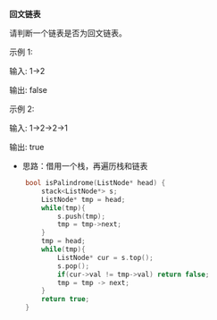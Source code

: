 
**回文链表**

请判断一个链表是否为回文链表。

示例 1:

输入: 1->2

输出: false

示例 2:

输入: 1->2->2->1

输出: true

- 思路：借用一个栈，再遍历栈和链表
```c++
    bool isPalindrome(ListNode* head) {
        stack<ListNode*> s;
        ListNode* tmp = head;
        while(tmp){
            s.push(tmp);
            tmp = tmp->next;
        }
        tmp = head;
        while(tmp){
            ListNode* cur = s.top();
            s.pop();
            if(cur->val != tmp->val) return false;
            tmp = tmp -> next;
        }
        return true;
    }
```